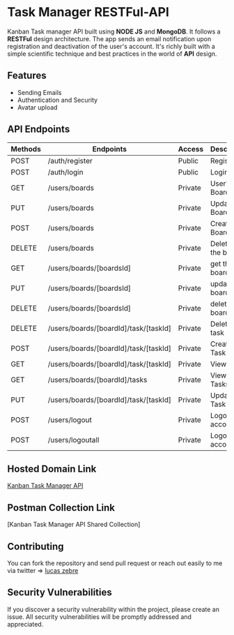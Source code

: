 # Task Manager RESTFul-API

Kanban Task manager API built using **NODE JS** and **MongoDB**. It follows a **RESTFul** design architecture. The app sends an email notification upon registration and deactivation of the user's account. It's richly built with a simple scientific technique and best practices in the world of **API** design.

## Features

- Sending Emails
- Authentication and Security
- Avatar upload

## API Endpoints

| Methods | Endpoints                          | Access  | Description                              |
| ------- | ---------------------------------- | ------- | ---------------------------------------- |
| POST    | /auth/register               | Public  | Register                                 |
| POST    | /auth/login                       | Public  | Login                                    |
| GET     | /users/boards                         | Private | User's Boards                         |
| PUT   | /users/boards                          | Private | Update Boards                           |
| POST    | /users/boards                   | Private |  Create Boards                   |
| DELETE    | /users/boards              | Private | Delete all the boards                      |
| GET | /users/boards/[boardsId]                   | Private | get the board 
| PUT | /users/boards/[boardsId]                   | Private | update the board 
| DELETE | /users/boards/[boardsId]                   | Private | delete the board 
| DELETE  | /users/boards/[boardId]/task/[taskId]                          | Private | Delete the task                            |
| POST    |/users/boards/[boardId]/task/[taskId]                 | Private | Create a Task                            |
| GET     | /users/boards/[boardId]/task/[taskId]               | Private | View a Task                              |
| GET     | /users/boards/[boardId]/tasks                       | Private | View all Tasks                           |
| PUT   | /users/boards/[boardId]/task/[taskId]               | Private | Update a Task                            |
| POST    | /users/logout                      | Private | Logout an account                        |
| POST    | /users/logoutall                   | Private | Logout all accounts                      |

## Hosted Domain Link

[Kanban Task Manager API](https://kater-task-manager-api.herokuapp.com/)

## Postman Collection Link

[Kanban Task Manager API Shared Collection]

## Contributing

You can fork the repository and send pull request or reach out easily to me via twitter => [lucas zebre](https://twitter.com/ZebreLucas)

## Security Vulnerabilities

If you discover a security vulnerability within the project, please create an issue. All security vulnerabilities will be promptly addressed and appreciated.